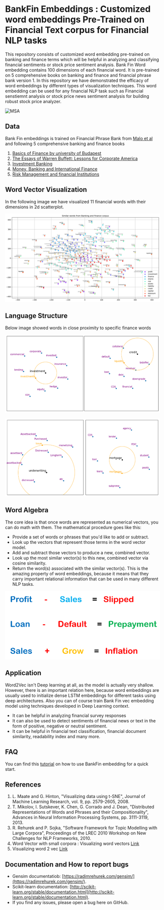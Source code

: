 # BankFin Embeddings : Customized word embeddings Pre-Trained on Financial Text corpus for Financial NLP tasks

This repository consists of customized word embedding pre-trained on banking and finance terms which will be helpful in analyzing and classifying financial sentiments or stock price sentiment analysis.
Bank Fin Word embedding contains 100 dimensions of each financial word. It is pre-trained on 5 comprehensive books on banking and finance and financial phrase bank version 1. In this repository we have 
demonstrated the efficacy of word embeddings by different types of visualization techniques. This word embedding can be used for any financial NLP task such as Financial senstiemnt analysis or stock 
price news sentiment analysis for building robust stock price analyzer.

![MSA](images/3d.gif)

## Data
Bank Fin embeddings is trained on Financial Phrase Bank from [Malo et al](https://www.researchgate.net/publication/251231107_Good_Debt_or_Bad_Debt_Detecting_Semantic_Orientations_in_Economic_Texts) and following 5 comprehensive banking and finance books
1. [Basics of Finance by university of Budapest](http://unipub.lib.uni-corvinus.hu/3842/1/pfi-briefings.pdf)
2. [The Essays of Warren Buffett: Lessons for Corporate America](http://csinvesting.org/wp-content/uploads/2015/05/Essays-of-Warren-Buffett-_-Lessons-for-Corporate-America_Cunningham.pdf)
3. [Investment Banking](https://books.google.co.in/books?id=j2JSCAAAQBAJ&printsec=frontcover&dq=investment+banking+fourth+edition&hl=en&sa=X&ved=2ahUKEwiurpPf3c3qAhVRxzgGHdERAUsQ6AEwA3oECAEQAg#v=onepage&q&f=false)
4. [Money, Banking and International Finance](https://books.google.co.in/books/about/Money_Banking_and_International_Finance.html?id=eM4qnwEACAAJ&source=kp_book_description&redir_esc=y)
5. [Risk Management and financial Institutions](https://books.google.co.in/books?id=ljikBgAAQBAJ&printsec=frontcover&dq=risk+management+and+financial+institutions&hl=en&sa=X&ved=2ahUKEwin8JXx3c3qAhXoILcAHWy9CRIQ6AEwAHoECAMQAg#v=onepage&q=risk%20management%20and%20financial%20institutions&f=false)

## Word Vector Visualization
In the following image we have visualized 11 financial words with their dimensions in 2d scatterplot.

![MSA](images/similar_words.png)

## Language Structure
Below image showed words in close proximity to specific finance words

![MSA](images/cl1.PNG)

![MSA](images/cl2.PNG)

## Word Algebra

The core idea is that once words are represented as numerical vectors, you can do math with them. The mathematical procedure goes like this:

- Provide a set of words or phrases that you'd like to add or subtract.
- Look up the vectors that represent those terms in the word vector model.
- Add and subtract those vectors to produce a new, combined vector.
- Look up the most similar vector(s) to this new, combined vector via cosine similarity.
- Return the word(s) associated with the similar vector(s).
This is the amazing property of word embeddings, because it means that they carry important relational information that can be used in many different NLP tasks.

![MSA](images/word_algebra.PNG)

## Application

Word2Vec isn't Deep learning at all, as the model is actually very shallow. However, there is an important relation here, because word embeddings are usually used to initialize
dense LSTM embeddings for different tasks using deep architectures. Also you can of course train Bank Fin vec embedding model using techniques developed in Deep Learning context.

- It can be helpful in analyzing financial survey responses
- It can also be used to detect sentiments of financial news or text in the form of positive, negative or neutral sentiment.
- It can be helpful in financial text classification, financial document similarity, readability index and many more.

## FAQ

You can find this [tutorial]() on how to use BankFin embedding for a quick start.

## References
1. L. Maate and G. Hinton, "Visualizing data using t-SNE", Journal of Machine Learning Research, vol. 9, pp. 2579-2605, 2008. 
2. T. Mikolov, I. Sutskever, K. Chen, G. Corrado and J. Dean, "Distributed Representations of Words and Phrases and their Compositionality", Advances in Neural Information Processing Systems, pp. 3111-3119, 2013. 
3. R. Rehurek and P. Sojka, "Software Framework for Topic Modelling with Large Corpora", Proceedings of the LREC 2010 Workshop on New Challenges for NLP Frameworks, 2010.
4. Word Vector with small corpora : Visualizing word vectors [Link](https://chrisculy.net/lx/wordvectors/wvecs_visualization.html)
5. Visualizing word 2 vec [Link](https://github.com/sismetanin/word2vec-tsne)


## Documentation and How to report bugs
* Gensim documentatiob: [https://radimrehurek.com/gensim/](https://radimrehurek.com/gensim/). 
* Scikit-learn documentation: [http://scikit-learn.org/stable/documentation.html](http://scikit-learn.org/stable/documentation.html). 
* If you find any issues, please open a bug here on GitHub.
 
